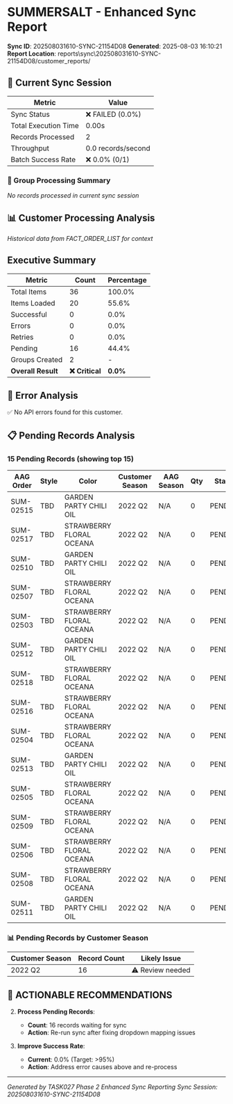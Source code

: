 # SUMMERSALT - Enhanced Sync Report
**Sync ID**: 202508031610-SYNC-21154D08
**Generated**: 2025-08-03 16:10:21
**Report Location**: reports\sync\202508031610-SYNC-21154D08/customer_reports/

## 🚀 Current Sync Session

| Metric | Value |
|--------|-------|
| Sync Status | ❌ FAILED (0.0%) |
| Total Execution Time | 0.00s |
| Records Processed | 2 |
| Throughput | 0.0 records/second |
| Batch Success Rate | ❌ 0.0% (0/1) |

### 📂 Group Processing Summary

*No records processed in current sync session*

## 📊 Customer Processing Analysis
*Historical data from FACT_ORDER_LIST for context*

## Executive Summary

| Metric | Count | Percentage |
|--------|-------|------------|
| Total Items | 36 | 100.0% |
| Items Loaded | 20 | 55.6% |
| Successful | 0 | 0.0% |
| Errors | 0 | 0.0% |
| Retries | 0 | 0.0% |
| Pending | 16 | 44.4% |
| Groups Created | 2 | - |
| **Overall Result** | **❌ Critical** | **0.0%** |

## 🚨 Error Analysis

✅ No API errors found for this customer.

## 📋 Pending Records Analysis

### 15 Pending Records (showing top 15)

| AAG Order | Style | Color | Customer Season | AAG Season | Qty | Status |
|-----------|-------|--------|----------------|------------|-----|--------|
| SUM-02515 | TBD | GARDEN PARTY CHILI OIL | 2022 Q2 | N/A | 0 | PENDING |
| SUM-02517 | TBD | STRAWBERRY FLORAL OCEANA | 2022 Q2 | N/A | 0 | PENDING |
| SUM-02510 | TBD | GARDEN PARTY CHILI OIL | 2022 Q2 | N/A | 0 | PENDING |
| SUM-02507 | TBD | STRAWBERRY FLORAL OCEANA | 2022 Q2 | N/A | 0 | PENDING |
| SUM-02503 | TBD | STRAWBERRY FLORAL OCEANA | 2022 Q2 | N/A | 0 | PENDING |
| SUM-02512 | TBD | GARDEN PARTY CHILI OIL | 2022 Q2 | N/A | 0 | PENDING |
| SUM-02518 | TBD | STRAWBERRY FLORAL OCEANA | 2022 Q2 | N/A | 0 | PENDING |
| SUM-02516 | TBD | STRAWBERRY FLORAL OCEANA | 2022 Q2 | N/A | 0 | PENDING |
| SUM-02504 | TBD | STRAWBERRY FLORAL OCEANA | 2022 Q2 | N/A | 0 | PENDING |
| SUM-02513 | TBD | GARDEN PARTY CHILI OIL | 2022 Q2 | N/A | 0 | PENDING |
| SUM-02505 | TBD | STRAWBERRY FLORAL OCEANA | 2022 Q2 | N/A | 0 | PENDING |
| SUM-02509 | TBD | STRAWBERRY FLORAL OCEANA | 2022 Q2 | N/A | 0 | PENDING |
| SUM-02506 | TBD | STRAWBERRY FLORAL OCEANA | 2022 Q2 | N/A | 0 | PENDING |
| SUM-02508 | TBD | STRAWBERRY FLORAL OCEANA | 2022 Q2 | N/A | 0 | PENDING |
| SUM-02511 | TBD | GARDEN PARTY CHILI OIL | 2022 Q2 | N/A | 0 | PENDING |

### 📊 Pending Records by Customer Season

| Customer Season | Record Count | Likely Issue |
|----------------|--------------|--------------|
| 2022 Q2 | 16 | ⚠️ Review needed |

## 🎯 ACTIONABLE RECOMMENDATIONS

2. **Process Pending Records**:
   - **Count**: 16 records waiting for sync
   - **Action**: Re-run sync after fixing dropdown mapping issues

3. **Improve Success Rate**:
   - **Current**: 0.0% (Target: >95%)
   - **Action**: Address error causes above and re-process


---
*Generated by TASK027 Phase 2 Enhanced Sync Reporting*
*Sync Session: 202508031610-SYNC-21154D08*